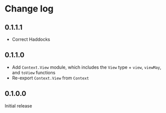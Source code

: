 # Change log

## 0.1.1.1

* Correct Haddocks

## 0.1.1.0

* Add `Context.View` module, which includes the `View` type + `view`, `viewMay`,
  and `toView` functions
* Re-export `Context.View` from `Context`

## 0.1.0.0

Initial release
